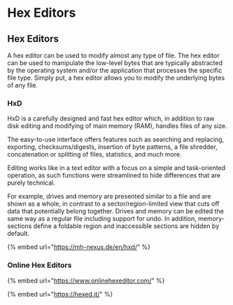# Hex Editors

## Hex Editors

A hex editor can be used to modify almost any type of file. The hex editor can be used to manipulate the low-level bytes that are typically abstracted by the operating system and/or the application that processes the specific file type. Simply put, a hex editor allows you to modify the underlying bytes of any file.

### HxD

HxD is a carefully designed and fast hex editor which, in addition to raw disk editing and modifying of main memory \(RAM\), handles files of any size.

The easy-to-use interface offers features such as searching and replacing, exporting, checksums/digests, insertion of byte patterns, a file shredder, concatenation or splitting of files, statistics, and much more.

Editing works like in a text editor with a focus on a simple and task-oriented operation, as such functions were streamlined to hide differences that are purely technical.

For example, drives and memory are presented similar to a file and are shown as a whole, in contrast to a sector/region-limited view that cuts off data that potentially belong together. Drives and memory can be edited the same way as a regular file including support for undo. In addition, memory-sections define a foldable region and inaccessible sections are hidden by default.

{% embed url="https://mh-nexus.de/en/hxd/" %}

### Online Hex Editors

{% embed url="https://www.onlinehexeditor.com/" %}

{% embed url="https://hexed.it/" %}



